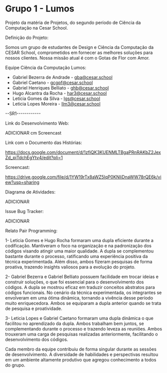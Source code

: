 # Grupo 1 - Lumos 
Projeto da matéria de Projetos, do segundo período de Ciência da Computação na Cesar School.

Definição do Projeto: 

Somos um grupo de estudantes de Design e Ciência da Computação da CESAR School, comprometidos em fornecer as melhores soluções para nossos clientes. Nossa missão atual é com o Gotas de Flor com Amor.

Equipe Ciência da Computação Lumos:
- Gabriel Bezerra de Andrade - gba@cesar.school
- Gabriel Caetano - gcgpf@cesar.school
- Gabriel Henriques Belliato - ghb@cesar.school
- Hugo Alcantra da Rocha - har3@cesar.school
- Letícia Gomes da Silva - lgs@cesar.school
- Leticia Lopes Moreira - llm3@cesar.school

--SR1------------

Link do Desenvolvimento Web:

ADICIONAR cm Screencast

Link com o Documento das Histórias:

https://docs.google.com/document/d/1zfiQK3KUENMLTBgaPRnRAKbZ2JexZd_piTdchEgYtv4/edit?pli=1

Screencast:

 https://drive.google.com/file/d/1YW19rTx8aWZ5lqP0KNIiDnaWW78rQE6k/view?usp=sharing

Diagrama de Atividades:

ADICIONAR

Issue Bug Tracker:

ADICIONAR

Relato Pair Programming: 

1- Leticia Gomes e Hugo Rocha formaram uma dupla eficiente durante a codificação. Mantiveram o foco na organização e na padronização dos códigos visando atingir uma maior qualidade. A dupla se complementou bastante durante o processo, ratificando uma experiência positiva da técnica experimentada. Além disso, ambos fizeram pesquisas de forma proativa, trazendo insights valiosos para a evolução do projeto.

2- Gabriel Bezerra e Gabriel Belliato possuem facilidade em trocar ideias e construir soluções, o que foi essencial para o desenvolvimento dos códigos. A dupla se mostrou eficaz em traduzir conceitos abstratos para códigos funcionais. No cenário da técnica experimentada, os integrantes se envolveram em uma ótima dinâmica, tornando a vivência desse período muito enriquecedora. Ambos se equiparam a dupla anterior quando se trata de pesquisa e proatividade.

3- Leticia Lopes e Gabriel Caetano formaram uma dupla dinâmica o que facilitou no aprendizado da dupla. Ambos trabalham bem juntos, se complementando durante o processo e trazendo leveza as reuniões. Ambos trouxeram uma carga de pesquisas realizadas anteriormente, facilitando o desenvolvimento dos códigos. 

Cada membro da equipe contribuiu de forma singular durante as sessões de desenvolvimento. A diversidade de habilidades e perspectivas resultou em um ambiente altamente produtivo que agregou conhecimento a todos do grupo.

